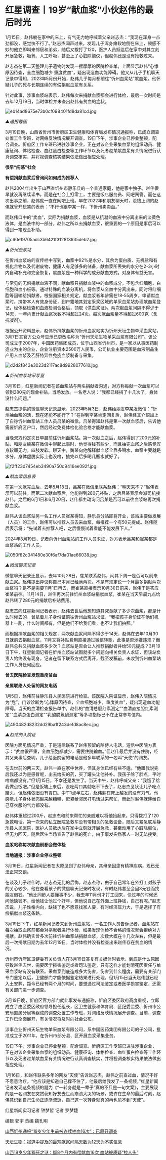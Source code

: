 # 红星调查丨19岁“献血浆”小伙赵伟的最后时光

1月15日，赵伟躺在家中的床上，有气无力地呼喊着父亲赵志杰：“我现在浑身一点劲都没，感觉快不行了。”赵志杰闻声过来，发现儿子浑身瘫软地倒在床上，顿感不妙的他立即叫来邻居和弟弟，随后又拨打了120，医护人员抵达后在家中对其立刻开展急救，吸氧、人工呼吸，甚至上了心脏除颤仪，但赵伟还是没有抢救过来。

赵志杰在第二天整理儿子遗物时发现一摞厚厚的医院检查单，上面显示赵伟“心悸原因待查，全血细胞减少
重度贫血”，疑出现造血功能障碍。他又从儿子手机聊天记录中得知，2023年5月份开始，赵伟几乎每月都前往“忻州血浆站”献血浆，他怀疑儿子的死与长期连续的有偿捐献血浆有关系。

针对此事，涉事血浆站表示，赵伟每次来捐献血浆都会进行体检，最后一次时间是去年12月19日，当时体检并未查出赵伟有贫血的症状。

![eb14ad8675e73b0cf098401fd8da81cd.jpg](https://raw.githubusercontent.com/qqhsx/qqnews_image/main/2024/03/20/红星调查丨19岁“献血浆”小伙赵伟的最后时光/eb14ad8675e73b0cf098401fd8da81cd.jpg)

_▲通报截图_

3月19日晚，山西省忻州市忻府区卫生健康和体育局发布情况通报称，已成立调查处置工作专班，对网络反映情况展开调查。19日下午，涉事企业已停业整顿，配合调查。忻府区工作专班已进驻涉事企业，正在对该企业采集血浆的组织动员、健康征询、体格检查、血红蛋白检查等工作环节以及死者赵某献血浆有关情况进行认真调查核实，并将视调查核实结果依法做出相应处理。

**很早“闯荡”社会**

**有偿捐献血浆后曾询问如何成为推荐人**

赵伟2004年出生于山西省忻州市静乐县的一个普通家庭，他是家中独子。赵伟很早就没再继续读书，而是在社会上打零工，主要是饭店服务员、网吧网管。而在这次出事之前，赵伟就一直在网吧上班。早在2022年和朋友聊天时，没钱上网的赵伟就曾开玩笑的表示：“不行也跟李某一样，下忻州卖卖血。”

而赵伟口中的“卖血”，实际为捐献血浆，血浆是从抗凝的血液中分离出来的淡黄色液体，是血液中的一部分。赵伟之所以去捐献血浆，很重要的一个原因是事后可以得到一笔现金补助。

![c60e19705adc3b6421f3128f3935deb2.jpg](https://raw.githubusercontent.com/qqhsx/qqnews_image/main/2024/03/20/红星调查丨19岁“献血浆”小伙赵伟的最后时光/c60e19705adc3b6421f3128f3935deb2.jpg)

_▲忻州血浆站_

在忻州血浆站的宣传栏中写到，血浆中92%是水分，其余为蛋白质、无机盐和有机化合物以及代谢废物，健康人有足够多的储备，献血浆所丢失的水分在2-3小时内自动补充和完全恢复，献血浆是一种科学的成分献血方式，对身体有益无害。

与常见的无偿捐献血液不同，献血浆只捐献血液中的血浆成分，不包含红细胞、白细胞和血小板等。通过特殊的血液分离机，将血浆从全血中分离出来，同时将红细胞等回输给捐献者。根据国家相关规定，献血浆者年龄需在18-55周岁，申请献血浆时，携带本人有效身份证，到户籍地其划定采浆区域的单采血浆站办理献血浆登记，经体格检查和血液检测合格后，领取《供血浆证》。两次献血浆间隔不得少于14天，一年内累计献血浆次数不得超过24次。每次献血浆量不得超过600克（含抗凝剂）。

根据公开资料显示，赵伟所捐献血浆的忻州血浆站实为忻州天坛生物单采血浆站，3月7日其官方公众号显示已更改名称为“忻州天坛生物单采血浆有限公司”。该公司成立于2007年，中国医药集团成员，位于山西省忻州市，是一家以从事医药制造业为主的企业，企业注册资本2500万人民币，公司执业主要范围是血液制品生产用人血浆及乙肝特异性免疫血浆制备与采集。

![d2d2f843e3023d2117ac8d9928077610.jpg](https://raw.githubusercontent.com/qqhsx/qqnews_image/main/2024/03/20/红星调查丨19岁“献血浆”小伙赵伟的最后时光/d2d2f843e3023d2117ac8d9928077610.jpg)

_▲忻州血浆站采浆室_

3月19日，红星新闻记者在该血浆站与两名捐献者沟通，对方称每献一次血浆可以领到280元的现金补贴，当场发放。一名老人说：“我都已经捐了十几次了，身体没什么问题。”

赵志杰提供的微信聊天记录显示，2023年5月3日，赵伟给朋友李某发微信：“忻州抽血浆的活，现在还能不能行了？”在得到李某肯定回复后，赵伟经其介绍加上了自称忻州血浆站工作人员吕某的微信。吕某得知赵伟是第一次献血浆后，告诉他需要忻府区户口，然后经过免费体检化验合格才能献血浆。

当晚双方约定次日早晨前往忻州血浆站。第一次献血之后，赵伟得到了200元的补贴，和朋友魏某在微信中聊起此事时，他觉得钱有些少，而且抽完血浆之后感觉浑身软弱无力，四肢发软。聊天中，魏某向他解释献血浆全靠多喝水，血浆主要就是水分，身体虚脱实际上也没啥，抽完以后多喝几瓶水就好了。

![f2ff23d7454eb3490a750d9416ee092f.jpg](https://raw.githubusercontent.com/qqhsx/qqnews_image/main/2024/03/20/红星调查丨19岁“献血浆”小伙赵伟的最后时光/f2ff23d7454eb3490a750d9416ee092f.jpg)

_▲献血浆信息表_

在第一次献完血后，去年5月18日，吕某在微信里联系赵伟：“明天来不？”赵伟表示可以前往，而第二次献血浆后，他能得到280元补贴，之后吕某表示会派司机接赵伟。之后的6月1日和6月20日，赵伟都主动询问吕某是否可以前往血浆站再次捐献血浆。

赵伟从该血浆站另一名工作人员崔某得知，静乐县分站即将开业，该站主要做发展（人员）的工作，赵伟可以推荐人员去采血浆，每推荐一个有50元提成。赵伟随后表示将：“先试着去推荐人吧，之后慢慢试着看能不能发展下人。”

2024年3月19日，记者向忻州血浆站的工作人员求证，对方表示吕某和崔某都是血浆站的工作人员。

![050f82c341480e30f6af7da01ae66038.jpg](https://raw.githubusercontent.com/qqhsx/qqnews_image/main/2024/03/20/红星调查丨19岁“献血浆”小伙赵伟的最后时光/050f82c341480e30f6af7da01ae66038.jpg)

 _▲微信聊天记录_

微信聊天记录还显示，去年10月28日，崔某联系赵伟，问其下周一是否可以前来献血浆。赵伟提出异议称自己本月已经满两次，不是有规定说一个月最多捐献两次血浆吗？是不是需要11月1日再去，而崔某直接表示10月30日前来，赵伟于是答应崔某前往。11月14日，赵伟再次前往忻州血浆站捐献血浆，崔某在当天早晨九点给赵伟转了280元的捐献后补贴费用。

赵志杰向红星新闻记者表示，赵伟去世后他想知道其究竟献了多少次血浆，都是什么时候去的，曾拿着儿子身份证前往忻州血浆站求证，“我把孩子身份证在他们机器上一刷，什么时间都有，但是他们不给我们看，也不让我们拍照。”

而根据捐献血浆的相关规定，两次献血浆间隔不得少于14天，赵伟在去年10月30日就前去捐献血浆，11月又将补贴费用直接通过微信转账，此事是否涉嫌违规？而赵伟总共又捐献血浆多少次？血浆站是否会让人推荐捐献者并给50元提成？3月19日下午，红星新闻记者在忻州血浆站试图就多个问题向相关负责人求证，但该站负责人始终没有现身，记者在留下联系方式后离开，截至发稿前，未收到忻州血浆站工作人员任何回应。

**曾去医院检查发现重度贫血**

**亲属联络人处留的网友电话**

1月5日，赵伟前往静乐县人民医院进行检查。该医院入院证显示，赵伟入院情况为“危”，门诊诊断为“心悸原因待查，全血细胞减少，重度贫血”，疑出现造血功能障碍。当天的血清检查报告单中，赵伟的“血清总胆红素测定”“血清直接胆红素测定”“血清总蛋白测定”“乳酸脱氢酶测定”等多项指标已不在正常参考值内。

![490482d8232dd29ba1f243defd8ac8ec.jpg](https://raw.githubusercontent.com/qqhsx/qqnews_image/main/2024/03/20/红星调查丨19岁“献血浆”小伙赵伟的最后时光/490482d8232dd29ba1f243defd8ac8ec.jpg)

_▲赵伟的入院证_

医院方面见情况严重，于是短信联系了赵伟预留的陪侍人电话，短信中医院方表示：“贫血很严重，全血细胞都减少，需要住院输血。”但赵伟最后并没有住院，经其父亲事后查明，儿子给医院留的电话是他多年联系的一名叫“天使”的网友。

在去世前的两三天，赵伟一直在家中休养，但其身体已经有些不适。“他跟我说完后我还以为是感冒呢，出去给买的药，买了罐头让他补补。我孩子除了胖点，平时啥病都没有。”但1月15日，不幸还是发生了。当天中午，赵伟呼喊父亲：“我饿了给我做点饭吧。”但是饭端上来后，没吃两口其就吃不下去了，赵志杰见状让儿子吃点罐头，但赵伟依旧没有胃口。中午1点半左右，赵伟躺在床上越发的没有力气，他感觉儿子身体状态越来越糟糕，赶紧给邻居打电话过来帮忙，而此时赵伟就连给自己穿衣服的气力都没有。

赵伟体重超过200斤，赵志杰和前来帮忙的亲戚难以将他抬起来，只得拨打了120急救电话。第一次来的私立医院急救车没有带相关的急救设备，随后又紧急联系静乐县人民医院，医护人员抵达后在家中立刻就开展急救，甚至动用了心脏除颤仪，但无力回天。随后医生当场宣告了赵伟的死亡，由于事发突然家人一时无法接受。

**血浆站称每次献血前都会做体检**

**当地通报：涉事企业停业整顿**

3月19日，红星新闻记者在太原见到了赵伟母亲，其母亲因患有精神疾病，现已无法正常交谈。

在谈及儿子赵伟时，赵志杰无比的后悔。赵志杰称，由于自己常年在外打工对孩子的关心较少，他在查看孩子的微信聊天记录时发现，有时赵伟甚至会因3元钱而找朋友借钱。“他比同龄人要懂事不少，我去年11月份才打工回来，快过年的时候还问他缺钱不，给他钱让他过个好年，但他说自己在外面上班挣钱，自己有呢。”赵志杰说，儿子性格内向，缺钱了也不愿意找家人要，有时经济压力大，于是选择了有偿捐献血浆这条路。

3月19日下午，红星新闻记者来到忻州血浆站，一名工作人员告诉记者，血浆站在每次抽取血浆前都会对捐献者进行体检，如果发现体检不合格的情况就会拒绝对方捐献。赵伟确实曾多次前往忻州血浆站捐献血浆，次数大概在十几次左右，但是最后一次捐献日期为去年12月19日，当时体检并没有检查出来赵伟存在贫血的情况。

忻州市忻府区卫健委有关负责人在3月19日答复有关媒体时表示，到底是什么原因导致赵伟去世，需要医学损害鉴定或者司法鉴定，只有这样才能划清死因责任与单采血浆站有没有联系。采血浆到底造成多大伤害，伤害到什么程度，需要有关部门专门鉴定以后，卫健部门才能依据鉴定结果进行处理。但1月15日当天赵伟就已经入土安葬，距今已经有两个月的时间，要想通过司法鉴定或者医学损害鉴定，还需有关部门进一步调查。

3月19日晚，忻府区官方部门就此事发布通报称，忻府区委区政府高度重视，立即成立了由区委区政府领导担任组长，区卫生健康和体育局、区纪委监委、忻州市公安局直属分局等组成的调查处置工作专班，对网络反映情况展开调查。目前，调查工作已全面展开，有关情况将及时向社会公布。

涉事企业忻州天坛生物单采血浆有限公司，系中国医药集团有限公司的子公司，批准成立于2011年，在忻州市部分县、区开展血浆采集业务。

19日下午，涉事企业已停业整顿，配合调查。忻府区工作专班已进驻涉事企业，正在对该企业采集血浆的组织动员、健康征询、体格检查、血红蛋白检查等工作环节以及死者赵某献血浆有关情况进行认真调查核实，并将视调查核实结果依法做出相应处理。

1月16日，和赵伟联系多年的网友“天使”告诉赵志杰，赵伟之前查过血，情况不好不愿意治疗。“他应该是知道自己撑不住了，他最后给我发了一条视频。”红星新闻记者发现这条视频的题为《“一转身就是一辈子”真的不只是一句文案》，主要展现的是一名网友在突然获知好友去世而崩溃大哭的场景。或许在生命的最后时刻，赵伟意识到自己生命正逐渐流逝，自己这一次转身就真的再也见不到“天使”。

红星新闻实习记者 钟梦哲 记者 罗梦婕

编辑 郭宇 责编 魏孔明

[山西忻州通报“19岁少年生前被连续抽血16次”：已展开调查 ](https://news.qq.com/rain/a/20240319A09UK200)

[天坛生物：报道中提及的最短献浆间隔天数为12天为不实信息 ](https://news.qq.com/rain/a/20240320A04DY600)

[山西19岁少年猝死之谜：疑8个月内有偿献血16次 血站被质疑“拉人头”
](https://news.qq.com/rain/a/20240318A08M6U00)

